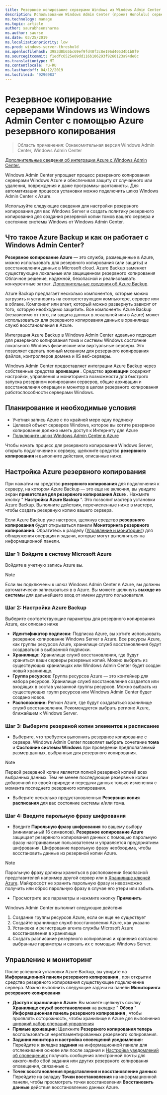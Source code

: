 ```yaml
---
title: Резервное копирование серверами Windows из Windows Admin Center с помощью Azure резервного копирования
description: Использование Windows Admin Center (проект Honolulu) серверов резервной копии Windows с помощью Azure резервного копирования
ms.technology: manage
ms.topic: article
author: saurabhsensharma
ms.author: saurse
ms.date: 03/25/2019
ms.localizationpriority: low
ms.prod: windows-server-threshold
ms.openlocfilehash: 3983d0b65bc69ef9fd40f3c8e196d40534b1b8f9
ms.sourcegitcommit: f1edfc6525e09dd116b106293f9260123a94de0c
ms.translationtype: MT
ms.contentlocale: ru-RU
ms.lasthandoff: 04/12/2019
ms.locfileid: "9296983"
---
```

# Резервное копирование серверами Windows из Windows Admin Center с помощью Azure резервного копирования

>Область применения: Ознакомительная версия Windows Admin Center, Windows Admin Center

[Дополнительные сведения об интеграции Azure с Windows Admin Center.](../plan/azure-integration-options.md)

Windows Admin Center упрощает процесс резервного копирования серверами Windows Azure и обеспечивая защиту от случайного или удаления, повреждения и даже программы-шантажисты. Для автоматизации процесса установки можно подключить шлюз Windows Admin Center к Azure.

Используйте следующие сведения для настройки резервного копирования для вас Windows Server и создать политику резервного копирования для создания резервной копии томов вашего сервера и состояние системы Windows от Windows Admin Center.

## Что такое Azure Backup и как он работает с Windows Admin Center? 

**Резервное копирование Azure** — это служба, размещенные в Azure, можно использовать для резервного копирования (или защиты) и восстановления данных в Microsoft cloud. Azure Backup заменяет существующие локальные или защищенном резервного копирования Облачное решение, надежной, безопасной и реализовывать конкурентные затрат.
[Дополнительные сведения об Azure Backup](https://docs.microsoft.com/azure/backup/backup-overview).

Azure Backup предлагает несколько компонентов, которые можно загрузить и установить на соответствующем компьютере, сервере или в облаке. Компонент или агент, который можно развернуть зависит от того, которую необходимо защитить. Все компоненты Azure Backup (независимо от того, ли защита данных в локальной или в Azure) может использоваться для резервного копирования данных в хранилище служб восстановления в Azure.

Интеграция Azure Backup в Windows Admin Center идеально подходит для резервного копирования тома и системы Windows состояние локального Windows физические или виртуальные серверы. Это позволяет сделать полный механизм для резервного копирования файлов, контроллеров домена и IIS веб-серверы.

Windows Admin Center предоставляет интеграции Azure Backup через собственные средства **архивации** . Средство **архивации** содержит настройки, управления и мониторинга возможности для быстрого запуска резервном копировании серверов, общие архивации и восстановления операции и монитор в целом резервного копирования работоспособности серверами Windows.

## Планирование и необходимые условия

- Учетная запись Azure с по крайней мере одну подписку
- Целевой объект серверов Windows, которое вы хотите резервное копирование должно иметь доступ к Интернету для Azure
- [Подключите шлюз Windows Admin Center в Azure](azure-integration.md)

Чтобы начать процесс для резервного копирования Windows Server, открыть подключение к серверу, щелкните средство **резервного копирования** и выполните действия, описанные ниже.

## Настройка Azure резервного копирования
При нажатии на средство **резервного копирования** для подключения к серверу, на котором Azure Backup — это еще не включил, вы увидите экран **приветствия для резервного копирования Azure** . Нажмите кнопку " **Настройка Azure Backup** ". Это позволит мастера установки Azure Backup. Выполните действия, перечисленные ниже в мастере, чтобы создать резервную копию вашего сервера.

Если Azure Backup уже настроен, щелкнув средство **резервного копирования** будет открываться панели **Мониторинга резервного копирования**. Обратитесь к разделу ([Управление и мониторинг](#management-and-monitoring)) для обнаружения операции и задачи, которые могут выполняться на информационной панели.

### Шаг 1: Войдите в систему Microsoft Azure
Войдите в учетную запись Azure вы. 

> [!NOTE]
> Если вы подключены к шлюз Windows Admin Center в Azure, вы должны автоматически записываться в в Azure. Вы можете щелкнуть **выходе из системы** для дальнейшего вход от имени другого пользователя.

### Шаг 2: Настройка Azure Backup
Выберите соответствующие параметры для резервного копирования Azure, как описано ниже

 - **Идентификатор подписки:** Подписка Azure, вы хотите использовать резервное копирование Windows Server в Azure. Все ресурсы Azure, как группы ресурсов Azure, хранилище служб восстановления будут создаваться в выбранной подписки.
 - **Хранилище:** Хранилище служб восстановления, где будут храниться ваши серверы резервных копий. Можно выбрать из существующих хранилищах или Windows Admin Center будет создан новый хранилище.  
 - **Группа ресурсов:** Группа ресурсов Azure — это контейнер для набора ресурсов. Хранилище служб восстановления создается или входящих в состав указанной группы ресурсов. Можно выбрать из существующих групп ресурсов или Windows Admin Center будет создано новое.
 - **Расположение:** Регион Azure, где будут создаваться хранилище служб восстановления. Рекомендуется выбрать регионе Azure, ближайшем к Windows Server.

### Шаг 3: Выберите резервной копии элементов и расписание

- Выберите, что требуется выполнить резервное копирование с сервера. Windows Admin Center позволяет выбрать сочетание **тома** и **Состояние системы Windows** при проведении предполагаемый размер данных, выбранных для резервного копирования.

> [!NOTE]
> Первой резервной копии является полной резервной копией всех выбранных данных. Тем не менее последующие резервные копии добавочной по своей природе и передачи данных только изменения с момента последнего резервного копирования.

- Выберите несколько предустановленных **Резервная копия расписания** для вас состояние системы и/или тома.

### Шаг 4: Введите парольную фразу шифрования

- Введите **Парольную фразу шифрования** по вашему выбору (минимальный 16 символов).  **Резервное копирование Azure** защищает резервного копирования данных с помощью парольную фразу настраиваемые пользователем и управляется предприятием шифрования. Шифрование парольную фразу необходима, чтобы восстановить данные из резервной копии Azure.

> [!NOTE]
> Парольную фразу должны храниться в расположении безопасной представителей например другой сервер или в [Хранилище ключей Azure](https://docs.microsoft.com/azure/key-vault/quick-create-portal). Майкрософт не хранить парольную фразу и невозможно получить или сброс парольную фразу в случае его утери или забыть.

- Просмотрите все параметры и нажмите кнопку **Применить**

Windows Admin Center выполнит следующие действия

1. Создание группы ресурсов Azure, если он еще не существует
2. Создайте хранилище служб восстановления Azure, как указано
3. Установка и регистрация агента службы Microsoft Azure восстановления в хранилище
4. Создать расписание резервного копирования и хранения согласно выбранные параметры и связать их с помощью Windows Server.

## Управление и мониторинг

После успешной установки Azure Backup, вы увидите на **Информационной панели резервного копирования** , при открытии средство резервного копирования существующее подключение сервера. Можно выполнить следующие задачи на панели **Мониторинга резервного копирования**

- **Доступ к хранилище в Azure:** Вы можете щелкнуть ссылку **Хранилище служб восстановления** на вкладке " **Обзор** " **Информационная панель резервного копирования** , чтобы проявлять осторожность, чтобы хранилище в Azure для выполнения [широкий набор операций управления](https://docs.microsoft.com/azure/backup/backup-azure-manage-windows-server)
- **Прямые архивации:** Щелкните **Резервного копирования теперь** воспользоваться нерегламентированных резервного копирования. 
- **Задания монитора и настройка оповещений уведомления:** Перейдите к вкладке **задания** на информационной панели для отслеживания основе или после задания и [Настройка уведомлений об оповещениях](https://docs.microsoft.com/azure/backup/backup-azure-manage-windows-server#configuring-notifications-for-alerts) получать сообщения электронной почты для какого-либо сбой задания или других резервного копирования оповещения, связанные с.
- **Точек восстановления представления и восстановление данных:** Перейдите на вкладку **Точки восстановления** на информационной панели, чтобы просмотреть точки восстановления **Восстановить данные** действия восстановлению данных Azure.